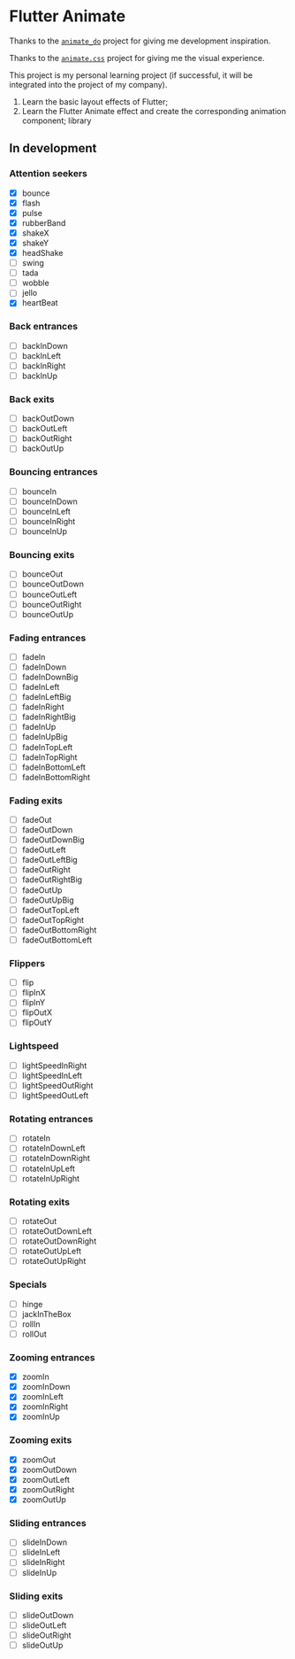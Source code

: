 # Flutter Animate

Thanks to the [`animate_do`](https://github.com/Klerith/animate_do_package) project for giving me development inspiration. 

Thanks to the [`animate.css`](https://github.com/animate-css/animate.css) project for giving me the visual experience.

This project is my personal learning project (if successful, it will be integrated into the project of my company).

1. Learn the basic layout effects of Flutter;
2. Learn the Flutter Animate effect and create the corresponding animation component; library

## In development

### Attention seekers
* [x] bounce
* [x] flash
* [x] pulse
* [x] rubberBand
* [x] shakeX
* [x] shakeY
* [x] headShake
* [ ] swing
* [ ] tada
* [ ] wobble
* [ ] jello
* [x] heartBeat

### Back entrances
* [ ] backInDown
* [ ] backInLeft
* [ ] backInRight
* [ ] backInUp

### Back exits
* [ ] backOutDown
* [ ] backOutLeft
* [ ] backOutRight
* [ ] backOutUp

### Bouncing entrances
* [ ] bounceIn
* [ ] bounceInDown
* [ ] bounceInLeft
* [ ] bounceInRight
* [ ] bounceInUp

### Bouncing exits
* [ ] bounceOut
* [ ] bounceOutDown
* [ ] bounceOutLeft
* [ ] bounceOutRight
* [ ] bounceOutUp

### Fading entrances
* [ ] fadeIn
* [ ] fadeInDown
* [ ] fadeInDownBig
* [ ] fadeInLeft
* [ ] fadeInLeftBig
* [ ] fadeInRight
* [ ] fadeInRightBig
* [ ] fadeInUp
* [ ] fadeInUpBig
* [ ] fadeInTopLeft
* [ ] fadeInTopRight
* [ ] fadeInBottomLeft
* [ ] fadeInBottomRight

### Fading exits
* [ ] fadeOut
* [ ] fadeOutDown
* [ ] fadeOutDownBig
* [ ] fadeOutLeft
* [ ] fadeOutLeftBig
* [ ] fadeOutRight
* [ ] fadeOutRightBig
* [ ] fadeOutUp
* [ ] fadeOutUpBig
* [ ] fadeOutTopLeft
* [ ] fadeOutTopRight
* [ ] fadeOutBottomRight
* [ ] fadeOutBottomLeft

### Flippers
* [ ] flip
* [ ] flipInX
* [ ] flipInY
* [ ] flipOutX
* [ ] flipOutY

### Lightspeed
* [ ] lightSpeedInRight
* [ ] lightSpeedInLeft
* [ ] lightSpeedOutRight
* [ ] lightSpeedOutLeft

### Rotating entrances
* [ ] rotateIn
* [ ] rotateInDownLeft
* [ ] rotateInDownRight
* [ ] rotateInUpLeft
* [ ] rotateInUpRight

### Rotating exits
* [ ] rotateOut
* [ ] rotateOutDownLeft
* [ ] rotateOutDownRight
* [ ] rotateOutUpLeft
* [ ] rotateOutUpRight

### Specials
* [ ] hinge
* [ ] jackInTheBox
* [ ] rollIn
* [ ] rollOut

### Zooming entrances
* [x] zoomIn
* [x] zoomInDown
* [x] zoomInLeft
* [x] zoomInRight
* [x] zoomInUp

### Zooming exits
* [x] zoomOut
* [x] zoomOutDown
* [x] zoomOutLeft
* [x] zoomOutRight
* [x] zoomOutUp

### Sliding entrances
* [ ] slideInDown
* [ ] slideInLeft
* [ ] slideInRight
* [ ] slideInUp

### Sliding exits
* [ ] slideOutDown
* [ ] slideOutLeft
* [ ] slideOutRight
* [ ] slideOutUp
